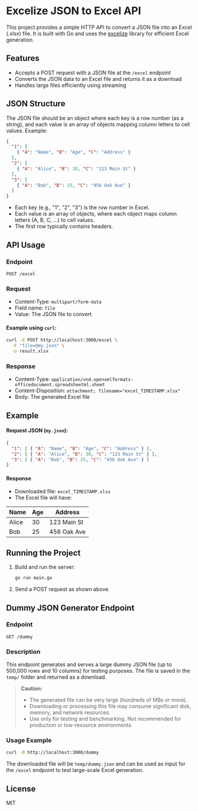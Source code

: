# Excelize JSON to Excel API

This project provides a simple HTTP API to convert a JSON file into an Excel (.xlsx) file. It is built with Go and uses the [excelize](https://github.com/xuri/excelize) library for efficient Excel generation.

## Features
- Accepts a POST request with a JSON file at the `/excel` endpoint
- Converts the JSON data to an Excel file and returns it as a download
- Handles large files efficiently using streaming

## JSON Structure
The JSON file should be an object where each key is a row number (as a string), and each value is an array of objects mapping column letters to cell values. Example:

```json
{
  "1": [
    { "A": "Name", "B": "Age", "C": "Address" }
  ],
  "2": [
    { "A": "Alice", "B": 30, "C": "123 Main St" }
  ],
  "3": [
    { "A": "Bob", "B": 25, "C": "456 Oak Ave" }
  ]
}
```
- Each key (e.g., "1", "2", "3") is the row number in Excel.
- Each value is an array of objects, where each object maps column letters (A, B, C, ...) to cell values.
- The first row typically contains headers.

## API Usage

### Endpoint
`POST /excel`

### Request
- Content-Type: `multipart/form-data`
- Field name: `file`
- Value: The JSON file to convert

#### Example using `curl`:
```sh
curl -X POST http://localhost:3000/excel \
  -F "file=@my.json" \
  -o result.xlsx
```

### Response
- Content-Type: `application/vnd.openxmlformats-officedocument.spreadsheetml.sheet`
- Content-Disposition: `attachment; filename="excel_TIMESTAMP.xlsx"`
- Body: The generated Excel file

## Example

#### Request JSON (`my.json`):
```json
{
  "1": [ { "A": "Name", "B": "Age", "C": "Address" } ],
  "2": [ { "A": "Alice", "B": 30, "C": "123 Main St" } ],
  "3": [ { "A": "Bob", "B": 25, "C": "456 Oak Ave" } ]
}
```

#### Response
- Downloaded file: `excel_TIMESTAMP.xlsx`
- The Excel file will have:

| Name  | Age | Address      |
|-------|-----|--------------|
| Alice | 30  | 123 Main St  |
| Bob   | 25  | 456 Oak Ave  |

## Running the Project

1. Build and run the server:
   ```sh
   go run main.go
   ```
2. Send a POST request as shown above.

## Dummy JSON Generator Endpoint

### Endpoint
`GET /dummy`

### Description
This endpoint generates and serves a large dummy JSON file (up to 500,000 rows and 10 columns) for testing purposes. The file is saved in the `temp/` folder and returned as a download.

> **Caution:**
> - The generated file can be very large (hundreds of MBs or more).
> - Downloading or processing this file may consume significant disk, memory, and network resources.
> - Use only for testing and benchmarking. Not recommended for production or low-resource environments.

### Usage Example
```sh
curl -O http://localhost:3000/dummy
```

The downloaded file will be `temp/dummy.json` and can be used as input for the `/excel` endpoint to test large-scale Excel generation.

## License
MIT
